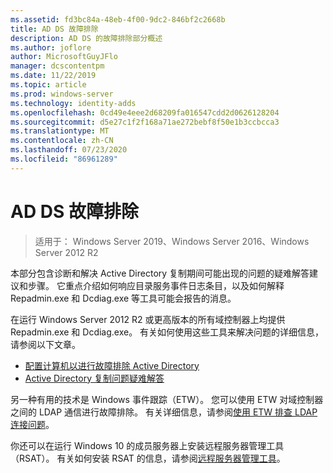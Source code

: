 ```yaml
---
ms.assetid: fd3bc84a-48eb-4f00-9dc2-846bf2c2668b
title: AD DS 故障排除
description: AD DS 的故障排除部分概述
ms.author: joflore
author: MicrosoftGuyJFlo
manager: dcscontentpm
ms.date: 11/22/2019
ms.topic: article
ms.prod: windows-server
ms.technology: identity-adds
ms.openlocfilehash: 0cd49e4eee2d68209fa016547cdd2d0626128204
ms.sourcegitcommit: d5e27c1f2f168a71ae272bebf8f50e1b3ccbcca3
ms.translationtype: MT
ms.contentlocale: zh-CN
ms.lasthandoff: 07/23/2020
ms.locfileid: "86961289"
---
```

# <a name="ad-ds-troubleshooting"></a>AD DS 故障排除

>适用于： Windows Server 2019、Windows Server 2016、Windows Server 2012 R2

本部分包含诊断和解决 Active Directory 复制期间可能出现的问题的疑难解答建议和步骤。 它重点介绍如何响应目录服务事件日志条目，以及如何解释 Repadmin.exe 和 Dcdiag.exe 等工具可能会报告的消息。

在运行 Windows Server 2012 R2 或更高版本的所有域控制器上均提供 Repadmin.exe 和 Dcdiag.exe。 有关如何使用这些工具来解决问题的详细信息，请参阅以下文章。

- [配置计算机以进行故障排除 Active Directory](../manage/troubleshoot/Configuring-a-Computer-for-Troubleshooting.md)
- [Active Directory 复制问题疑难解答](../manage/troubleshoot/Troubleshooting-Active-Directory-Replication-Problems.md)

另一种有用的技术是 Windows 事件跟踪（ETW）。 您可以使用 ETW 对域控制器之间的 LDAP 通信进行故障排除。 有关详细信息，请参阅[使用 ETW 排查 LDAP 连接问题](../manage/troubleshoot/troubleshoot-ldap-using-etw.md)。

你还可以在运行 Windows 10 的成员服务器上安装远程服务器管理工具（RSAT）。 有关如何安装 RSAT 的信息，请参阅[远程服务器管理工具](../../../remote/remote-server-administration-tools.md)。
